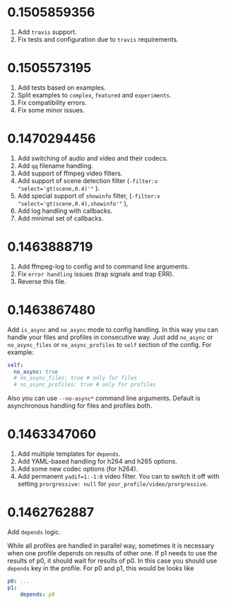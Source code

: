 # 0.1505859356

1. Add `travis` support.
2. Fix tests and configuration due to `travis` requirements.


# 0.1505573195

1. Add tests based on examples.
2. Split examples to `complex`, `featured` and `experiments`.
3. Fix compatibility errors.
4. Fix some minor issues.

# 0.1470294456

1.  Add switching of audio and video and their codecs.
2.  Add `qq` filename handling.
3.  Add support of ffmpeg video filters.
4.  Add support of scene detection filter
    (`-filter:v "select='gt(scene,0.4)'"` ).
4. Add special support of `showinfo` filter,
    (`-filter:v "select='gt(scene,0.4),showinfo'"` ),
5. Add log handling with callbacks.
6. Add minimal set of callbacks.

# 0.1463888719 

1. Add ffmpeg-log to config and to command line arguments.
2. Fix `error handling` issues (trap signals and trap ERR).
3. Reverse this file.

# 0.1463867480

Add `is_async` and `no_async` mode to config handling.
In this way you can handle your files and profiles 
in consecutive way. Just add `no_async` or `no_async_files` 
or `no_async_profiles` to `self` section of the config.
For example:
```YAML
self:
  no_async: true 
  # no_async_files: true # only for files
  # no_async_profiles: true # only for profiles
```
Also you can use `--no-async*` command line arguments.
Default is asynchronous handling for files and profiles both.

# 0.1463347060

1.  Add multiple templates for `depends`.
2.  Add YAML-based handling for h264 and h265 options.
3.  Add some new codec options (for h264).
4.  Add permanent `yadif=1:-1:0` video filter. 
    You can to switch it off with setting `prorgressive: null` 
    for `your_profile/video/prorgressive`.

# 0.1462762887

Add `depends` logic.

While all profiles are handled in parallel way, sometimes it is 
necessary when one profile depends on results of other one. 
If p1 needs to use the results of p0, it should wait for results of p0.
In this case you should use `depends` key in the profile.
For p0 and p1, this would be looks like 

```YAML
p0: ...
p1: 
    depends: p0

```







